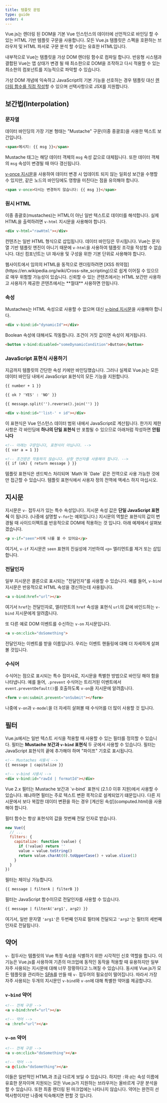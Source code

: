```yaml
---
title: 템플릿 문법
type: guide
order: 4
---
```


Vue.js는 렌더링 된 DOM을 기본 Vue 인스턴스의 데이터에 선언적으로 바인딩 할 수있는 HTML 기반 템플릿 구문을 사용합니다. 모든 Vue.js 템플릿은 스펙을 호환하는 브라우저 및 HTML 파서로 구문 분석 할 수있는 유효한 HTML입니다.

내부적으로 Vue는 템플릿을 가상 DOM 렌더링 함수로 컴파일 합니다. 반응형 시스템과 결합된 Vue는 앱 상태가 변경 될 때 최소한으로 DOM을 조작하고 다시 적용할 수 있는 최소한의 컴포넌트를 지능적으로 파악할 수 있습니다.

가상 DOM 개념에 익숙하고 JavaScript의 기본 기능을 선호하는 경우 템플릿 대신 [렌더링 함수를 직접 작성](render-function.html)할 수 있으며 선택사항으로 JSX를 지원합니다.

## 보간법(Interpolation)

### 문자열

데이터 바인딩의 가장 기본 형태는 "Mustache" 구문(이중 중괄호)을 사용한 텍스트 보간입니다.

``` html
<span>메시지: {{ msg }}</span>
```

Mustache 태그는 해당 데이터 객체의 `msg` 속성 값으로 대체됩니다. 또한 데이터 객체의 `msg` 속성이 변경될 때 마다 갱신됩니다.

[v-once 지시문](../api/#v-once)을 사용하여 데이터 변경 시 업데이트 되지 않는 일회성 보간을 수행할 수 있지만, 같은 노드의 바인딩에도 영향을 미친다는 점을 유의해야 합니다.

``` html
<span v-once>다시는 변경하지 않습니다: {{ msg }}</span>
```

### 원시 HTML

이중 중괄호(mustaches)는 HTML이 아닌 일반 텍스트로 데이터를 해석합니다. 실제 HTML을 출력하려면 `v-html` 지시문을 사용해야 합니다.

``` html
<div v-html="rawHtml"></div>
```

컨텐츠는 일반 HTML 형식으로 삽입됩니다. 데이터 바인딩은 무시됩니다. Vue는 문자열 기반 템플릿 엔진이 아니기 때문에 `v-html`을 사용하여 템플릿 조각을 작성할 수  없습니다. 대신 컴포넌트는 UI 재사용 및 구성을 위한 기본 단위로 사용해야 합니다.


<p class="tip">웹사이트에서 임의의 HTML을 동적으로 렌더링하려면 [XSS 취약점](https://en.wikipedia.org/wiki/Cross-site_scripting)으로 쉽게 이어질 수 있으므로 매우 위험할 가능성이 있습니다. 신뢰할 수 있는 콘텐츠에서는 HTML 보간만 사용하고 사용자가 제공한 콘텐츠에서는 **절대** 사용하면 안됩니다.</p>

### 속성

Mustaches는 HTML 속성으로 사용할 수 없으며 대신 [v-bind 지시문](../api/#v-bind)을 사용해야 합니다.

``` html
<div v-bind:id="dynamicId"></div>
```

Boolean 속성에 대해서도 작동합니다. 조건이 거짓 값이면 속성이 제거됩니다.

``` html
<button v-bind:disabled="someDynamicCondition">Button</button>
```

### JavaScript 표현식 사용하기

지금까지 템플릿의 간단한 속성 키에만 바인딩했습니다. 그러나 실제로 Vue.js는 모든 데이터 바인딩 내에서 JavaScript 표현식의 모든 기능을 지원합니다.

``` html
{{ number + 1 }}

{{ ok ? 'YES' : 'NO' }}

{{ message.split('').reverse().join('') }}

<div v-bind:id="'list-' + id"></div>
```

이 표현식은 Vue 인스턴스 데이터 범위 내에서 JavaScript로 계산됩니다. 한가지 제한사항은 각 바인딩에 **하나의 단일 표현식** 만 포함될 수 있으므로 아래처럼 작성하면 **안됩니다**

``` html
<!-- 아래는 구문입니다, 표현식이 아닙니다. -->
{{ var a = 1 }}

<!-- 조건문은 작동하지 않습니다. 삼항 연산자를 사용해야 합니다. -->
{{ if (ok) { return message } }}
```

<p class="tip">템플릿 표현식은 샌드박스 처리되며 `Math`와 `Date` 같은 전역으로 사용 가능한 것에만 접근할 수 있습니다. 템플릿 표현식에서 사용자 정의 전역에 액세스 하지 마십시오.</p>

## 지시문

지시문은 `v-` 접두사가 있는 특수 속성입니다. 지시문 속성 값은 **단일 JavaScript 표현식** 이 됩니다. (나중에 설명할 `v-for`는 예외입니다.) 지시문의 역할은 표현식의 값이 변경될 때 사이드이펙트를 반응적으로 DOM에 적용하는 것 입니다. 아래 예제에서 살펴보겠습니다.

``` html
<p v-if="seen">이제 나를 볼 수 있어요</p>
```

여기서, `v-if` 지시문은 `seen` 표현의 진실성에 기반하여 `<p>` 엘리먼트를 제거 또는 삽입합니다.

### 전달인자

일부 지시문은 콜론으로 표시되는 "전달인자"를 사용할 수 있습니다. 예를 들어, `v-bind` 지시문은 반응적으로 HTML 속성을 갱신하는데 사용됩니다.

``` html
<a v-bind:href="url"></a>
```

여기서 `href`는 전달인자로, 엘리먼트의 `href` 속성을 표현식 `url`의 값에 바인드하는 `v-bind` 지시문에게 알려줍니다.

또 다른 예로 DOM 이벤트를 수신하는 `v-on` 지시문입니다.

``` html
<a v-on:click="doSomething">
```

전달인자는 이벤트를 받을 이름입니다. 우리는 이벤트 핸들링에 대해 더 자세하게 살펴 볼 것입니다.

### 수식어

수식어는 점으로 표시되는 특수 접미사로, 지시문을 특별한 방법으로 바인딩 해야 함을 나타냅니다. 예를 들어, `.prevent` 수식어는 트리거된 이벤트에서 `event.preventDefault()`를 호출하도록 `v-on`을 지시문에 알려줍니다.

``` html
<form v-on:submit.prevent="onSubmit"></form>
```

나중에 `v-on`과 `v-model`을 더 자세히 살펴볼 때 수식어를 더 많이 사용할 것 입니다.

## 필터

Vue.js에서는 일반 텍스트 서식을 적용할 때 사용할 수 있는 필터를 정의할 수 있습니다. 필터는 **Mustache 보간과 `v-bind` 표현식** 두 곳에서 사용할 수 있습니다. 필터는 JavaScript 표현식의 끝에 추가해야 하며 "파이프" 기호로 표시됩니다.

``` html
<!-- Mustaches 사용시 -->
{{ message | capitalize }}

<!-- v-bind 사용시 -->
<div v-bind:id="rawId | formatId"></div>
```

<p class="tip">Vue 2.x 필터는 Mustache 보간과 `v-bind` 표현식 (2.1.0 이후 지원)에서 사용할 수 있습니다. 왜냐하면 필터는 주로 텍스트 변환 목적으로 설계되었기 떄문입니다. 다른 지시문에서 보다 복잡한 데이터 변환을 하는 경우 [계산된 속성](computed.html)을 사용해야 합니다.</p>

필터 함수는 항상 표현식의 값을 첫번째 전달 인자로 받습니다.

``` js
new Vue({
  // ...
  filters: {
    capitalize: function (value) {
      if (!value) return ''
      value = value.toString()
      return value.charAt(0).toUpperCase() + value.slice(1)
    }
  }
})
```

필터는 체이닝 가능합니다.

``` html
{{ message | filterA | filterB }}
```

필터는 JavaScript 함수이므로 전달인자를 사용할 수 있습니다.

``` html
{{ message | filterA('arg1', arg2) }}
```

여기서, 일반 문자열 `'arg1'`은 두번째 인자로 필터에 전달되고 `'arg2'`는 필터의 세번째 인자로 전달됩니다.

## 약어

`v-` 접두사는 템플릿의 Vue 특정 속성을 식별하기 위한 시각적인 신호 역할을 합니다. 이 기능은 Vue.js를 사용하여 기존의 마크업에 동적인 동작을 적용할 때 유용하지만 일부 자주 사용되는 지시문에 대해 너무 장황하다고 느껴질 수 있습니다. 동시에 Vue.js가 모든 템플릿을 관리하는 [SPA](https://en.wikipedia.org/wiki/Single-page_application)를 만들 때 `v-` 접두어의 필요성이 떨어집니다. 따라서 가장 자주 사용되는 두개의 지시문인 `v-bind`와 `v-on`에 대해 특별한 약어를 제공합니다.

### `v-bind` 약어

``` html
<!-- 전체 구문 -->
<a v-bind:href="url"></a>

<!-- 약어 -->
<a :href="url"></a>
```


### `v-on` 약어

``` html
<!-- 전체 구문 -->
<a v-on:click="doSomething"></a>

<!-- 약어 -->
<a @click="doSomething"></a>
```

이들은 일반적인 HTML과 조금 다르게 보일 수 있습니다. 하지만 `:`와 `@`는 속성 이름에 유효한 문자이며 지원되는 모든 Vue.js가 지원하는 브라우저는 올바르게 구문 분석을 할 수 있습니다. 또한 최종 렌더링 된 마크업에는 나타나지 않습니다. 약어는 완전히 선택사항이지만 나중에 익숙해지면 편할 것 입니다.
